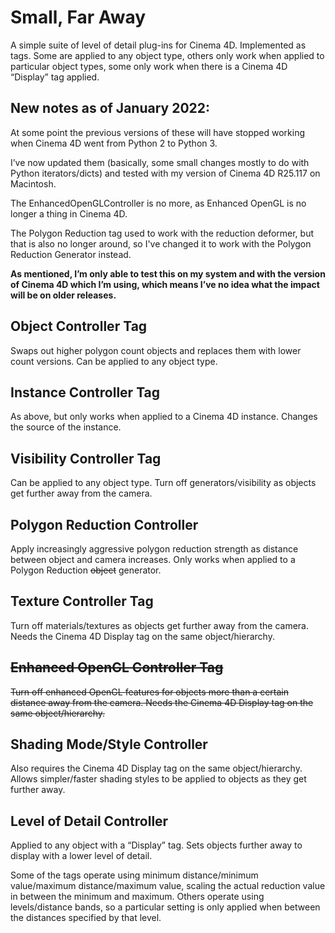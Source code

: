 # Small, Far Away
A simple suite of level of detail plug-ins for Cinema 4D. Implemented as tags. Some are applied to any object type, others only work when applied to particular object types, some only work when there is a Cinema 4D “Display” tag applied.

## New notes as of January 2022:

At some point the previous versions of these will have stopped working when Cinema 4D went from Python 2 to Python 3.

I’ve now updated them (basically, some small changes mostly to do with Python iterators/dicts) and tested with my version of Cinema 4D R25.117 on Macintosh.

The EnhancedOpenGLController is no more, as Enhanced OpenGL is no longer a thing in Cinema 4D.

The Polygon Reduction tag used to work with the reduction deformer, but that is also no longer around, so I've changed it to work with the Polygon Reduction Generator instead.

**As mentioned, I’m only able to test this on my system and with the version of Cinema 4D which I’m using, which means I’ve no idea what the impact will be on older releases.**

## Object Controller Tag

Swaps out higher polygon count objects and replaces them with lower count versions. Can be applied to any object type.

## Instance Controller Tag

As above, but only works when applied to a Cinema 4D instance. Changes the source of the instance.

## Visibility Controller Tag

Can be applied to any object type. Turn off generators/visibility as objects get further away from the camera.

## Polygon Reduction Controller

Apply increasingly aggressive polygon reduction strength as distance between object and camera increases. Only works when applied to a Polygon Reduction ~~object~~ generator.

## Texture Controller Tag

Turn off materials/textures as objects get further away from the camera. Needs the Cinema 4D Display tag on the same object/hierarchy.

## ~~Enhanced OpenGL Controller Tag~~

~~Turn off enhanced OpenGL features for objects more than a certain distance away from the camera. Needs the Cinema 4D Display tag on the same object/hierarchy.~~

## Shading Mode/Style Controller

Also requires the Cinema 4D Display tag on the same object/hierarchy. Allows simpler/faster shading styles to be applied to objects as they get further away.

## Level of Detail Controller

Applied to any object with a “Display” tag. Sets objects further away to display with a lower level of detail.

Some of the tags operate using minimum distance/minimum value/maximum distance/maximum value, scaling the actual reduction value in between the minimum and maximum. Others operate using levels/distance bands, so a particular setting is only applied when between the distances specified by that level.

